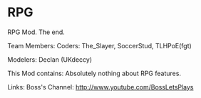RPG
============================================================================

RPG Mod. The end.

Team Members:
Coders: The_Slayer, SoccerStud, TLHPoE(fgt)

Modelers: Declan (UKdeccy)
    
This Mod contains:
Absolutely nothing about RPG features.
  
Links:
Boss's Channel:  http://www.youtube.com/BossLetsPlays
